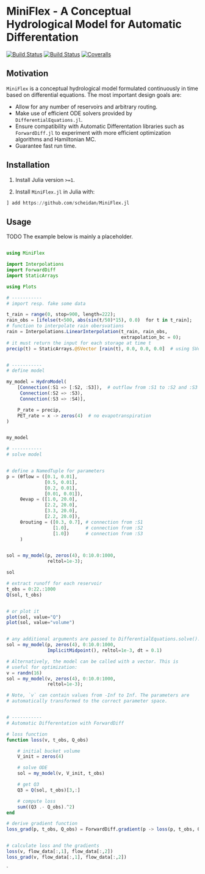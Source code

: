 # MiniFlex - A Conceptual Hydrological Model for Automatic Differentation

[![Build Status](https://travis-ci.com/scheidan/MiniFlex.jl.svg?branch=master)](https://travis-ci.com/scheidan/MiniFlex.jl)
[![Build Status](https://ci.appveyor.com/api/projects/status/github/scheidan/MiniFlex.jl?svg=true)](https://ci.appveyor.com/project/scheidan/MiniFlex-jl)
[![Coveralls](https://coveralls.io/repos/github/scheidan/MiniFlex.jl/badge.svg?branch=master)](https://coveralls.io/github/scheidan/MiniFlex.jl?branch=master)


## Motivation

`MiniFlex` is a conceptual hydrological model formulated continuously
in time based on differential equations. The most important design goals are:

- Allow for any number of reservoirs and arbitrary routing.
- Make use of efficient ODE solvers provided by
  `DifferentialEquations.jl`.
- Ensure compatibility with Automatic Differentation libraries such as
  `ForwardDiff.jl` to experiment with more efficient optimization algorithms
    and Hamiltonian MC.
- Guarantee fast run time.


## Installation

1. Install Julia version `>=1`.

2. Install `MiniFlex.jl` in Julia with:
```Julia
] add https://github.com/scheidan/MiniFlex.jl

```


## Usage

TODO
The example below is mainly a placeholder.

``` julia

using MiniFlex

import Interpolations
import ForwardDiff
import StaticArrays

using Plots

# -----------
# import resp. fake some data

t_rain = range(0, stop=900, length=222);
rain_obs = [ifelse(t<500, abs(sin(t/50)*15), 0.0)  for t in t_rain];
# function to interpolate rain obersvations
rain = Interpolations.LinearInterpolation(t_rain, rain_obs,
                                          extrapolation_bc = 0);
# it must return the input for each storage at time t
precip(t) = StaticArrays.@SVector [rain(t), 0.0, 0.0, 0.0]  # using SVector avoids allocations


# -----------
# define model

my_model = HydroModel(
    [Connection(:S1 => [:S2, :S3]),  # outflow from :S1 to :S2 and :S3
     Connection(:S2 => :S3),
     Connection(:S3 => :S4)],

    P_rate = precip,
    PET_rate = x -> zeros(4)  # no evapotranspiration
)


my_model

# -----------
# solve model


# define a NamedTuple for parameters
p = (θflow = ([0.1, 0.01],
              [0.5, 0.01],
              [0.2, 0.01],
              [0.01, 0.01]),
     θevap = ([1.0, 20.0],
              [2.2, 20.0],
              [3.3, 20.0],
              [2.2, 20.0]),
     θrouting = ([0.3, 0.7], # connection from :S1
                 [1.0],      # connection from :S2
                 [1.0])      # connection from :S3
     )


sol = my_model(p, zeros(4), 0:10.0:1000,
               reltol=1e-3);

sol

# extract runoff for each reservoir
t_obs = 0:22.:1000
Q(sol, t_obs)


# or plot it
plot(sol, value="Q")
plot(sol, value="volume")


# any additional arguments are passed to DifferentialEquations.solve(). E.g.
sol = my_model(p, zeros(4), 0:10.0:1000,
               ImplicitMidpoint(), reltol=1e-3, dt = 0.1)

# Alternatively, the model can be called with a vector. This is
# useful for optimization:
v = randn(16)
sol = my_model(v, zeros(4), 0:10.0:1000,
               reltol=1e-3);

# Note, `v` can contain values from -Inf to Inf. The parameters are
# automatically transformed to the correct parameter space.


# -----------
# Automatic Differentation with ForwardDiff

# loss function
function loss(v, t_obs, Q_obs)

    # initial bucket volume
    V_init = zeros(4)

    # solve ODE
    sol = my_model(v, V_init, t_obs)

    # get Q3
    Q3 = Q(sol, t_obs)[3,:]

    # compute loss
    sum((Q3 .- Q_obs).^2)
end

# derive gradient function
loss_grad(p, t_obs, Q_obs) = ForwardDiff.gradient(p -> loss(p, t_obs, Q_obs), p)


# calculate loss and the gradients
loss(v, flow_data[:,1], flow_data[:,2])
loss_grad(v, flow_data[:,1], flow_data[:,2])

```

`
